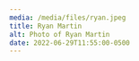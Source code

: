 ```yaml
---
media: /media/files/ryan.jpeg
title: Ryan Martin
alt: Photo of Ryan Martin
date: 2022-06-29T11:55:00-0500
---
```

